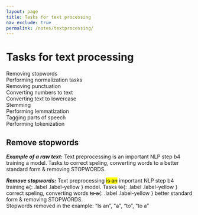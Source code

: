 ```yaml
---
layout: page
title: Tasks for text processing
nav_exclude: true
permalink: /notes/textprocessing/
---
```


# Tasks for text processing

Removing stopwords <br>
Performing normalization tasks  <br>
Removing punctuation  <br>
Converting numbers to text  <br>
Converting text to lowercase  <br>
Stemming  <br>
Performing lemmatization  <br>
Tagging parts of speech  <br>
Performing tokenization  <br>


## Remove stopwords
***Example of a raw text:*** Text preprocessing is an important NLP step b4 training a model. Tasks to correct speling, converting words to a better standard form & removing STOPWORDS.

***Remove stopwords:***
Text preprocessing <span style='background-color: yellow;'>~~is an~~</span> important NLP step b4 training ~~a~~{: .label .label-yellow } model. Tasks ~~to~~{: .label .label-yellow } correct speling, converting words ~~to a~~{: .label .label-yellow } better standard form & removing STOPWORDS. <br>
Stopwords removed in the example: “Is an”, "a", “to”, “to a”


